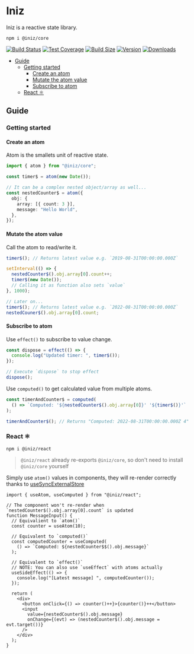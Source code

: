 # Iniz

Iniz is a reactive state library.

`npm i @iniz/core`

[![Build Status](https://img.shields.io/github/workflow/status/inizio/iniz/CI/main?style=flat&colorA=28282B&colorB=28282B)](https://github.com/inizio/iniz/actions?query=workflow%3ACI)
[![Test Coverage](https://img.shields.io/codecov/c/github/inizio/iniz/main?token=qiX91NsrLE&label=coverage&style=flat&colorA=28282B&colorB=28282B)](https://codecov.io/gh/IniZio/iniz)
[![Build Size](https://img.shields.io/bundlephobia/minzip/@iniz/core?label=bundle%20size&style=flat&colorA=28282B&colorB=28282B)](https://bundlephobia.com/package/@iniz/core)
[![Version](https://img.shields.io/npm/v/@iniz/core?style=flat&colorA=28282B&colorB=28282B)](https://www.npmjs.com/package/@iniz/core)
[![Downloads](https://img.shields.io/npm/dt/@iniz/core.svg?style=flat&colorA=28282B&colorB=28282B)](https://www.npmjs.com/package/@iniz/core)

- [Guide](#guide)
  - [Getting started](#getting-started)
    - [Create an atom](#create-an-atom)
    - [Mutate the atom value](#mutate-the-atom-value)
    - [Subscribe to atom](#subscribe-to-atom)
  - [React ⚛](#react-)

## Guide

### Getting started

#### Create an atom

Atom is the smallets unit of reactive state.

```ts
import { atom } from "@iniz/core";

const timer$ = atom(new Date());

// It can be a complex nested object/array as well...
const nestedCounter$ = atom({
  obj: {
    array: [{ count: 3 }],
    message: "Hello World",
  },
});
```

#### Mutate the atom value

Call the atom to read/write it.

```ts
timer$(); // Returns latest value e.g. `2019-08-31T00:00:00.000Z`

setInterval(() => {
  nestedCounter$().obj.array[0].count++;
  timer$(new Date());
  // Calling it as function also sets `value`
}, 1000);

// Later on...
timer$(); // Returns latest value e.g. `2022-08-31T00:00:00.000Z`
nestedCouner$().obj.array[0].count;
```

#### Subscribe to atom

Use `effect()` to subscribe to value change.

```ts
const dispose = effect(() => {
  console.log("Updated timer: ", timer$());
});

// Execute `dispose` to stop effect
dispose();
```

Use `computed()` to get calculated value from multiple atoms.

```ts
const timerAndCounter$ = computed(
  () => `Computed: '${nestedCounter$().obj.array[0]}' '${timer$()}'`
);

timerAndCounter$(); // Returns "Computed: 2022-08-31T00:00:00.000Z 4"
```

### React ⚛

`npm i @iniz/react`

> `@iniz/react` already re-exports `@iniz/core`, so don't need to install `@iniz/core` yourself

Simply use `atom()` values in components, they will re-render correctly thanks to [useSyncExternalStore](https://reactjs.org/docs/hooks-reference.html#usesyncexternalstore)

```tsx
import { useAtom, useComputed } from "@iniz/react";

// The component won't re-render when `nestedCounter$().obj.array[0].count` is updated
function MessageInput() {
  // Equivalient to `atom()`
  const counter = useAtom(10);

  // Equivalent to `computed()`
  const computedCounter = useComputed(
    () => `Computed: ${nestedCounter$$().obj.message}`
  );

  // Equivalent to `effect()`
  // NOTE: You can also use `useEffect` with atoms actually
  useSideEffect(() => {
    console.log("[Latest message] ", computedCounter());
  });

  return (
    <div>
      <button onClick={() => counter()++}>{counter()}++</button>
      <input
        value={nestedCounter$().obj.message}
        onChange={(evt) => (nestedCounter$().obj.message = evt.target())}
      />
    </div>
  );
}
```
